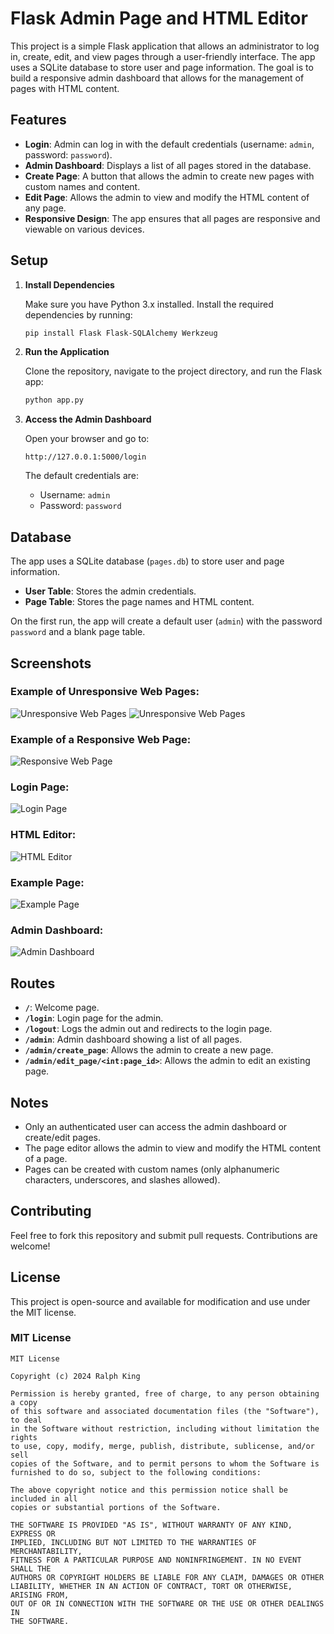 # Flask Admin Page and HTML Editor

This project is a simple Flask application that allows an administrator to log in, create, edit, and view pages through a user-friendly interface. The app uses a SQLite database to store user and page information. The goal is to build a responsive admin dashboard that allows for the management of pages with HTML content.

## Features

- **Login**: Admin can log in with the default credentials (username: `admin`, password: `password`).
- **Admin Dashboard**: Displays a list of all pages stored in the database.
- **Create Page**: A button that allows the admin to create new pages with custom names and content.
- **Edit Page**: Allows the admin to view and modify the HTML content of any page.
- **Responsive Design**: The app ensures that all pages are responsive and viewable on various devices.

## Setup

1. **Install Dependencies**

   Make sure you have Python 3.x installed. Install the required dependencies by running:

   ```bash
   pip install Flask Flask-SQLAlchemy Werkzeug
   ```

2. **Run the Application**

   Clone the repository, navigate to the project directory, and run the Flask app:

   ```bash
   python app.py
   ```

3. **Access the Admin Dashboard**

   Open your browser and go to:

   ```
   http://127.0.0.1:5000/login
   ```

   The default credentials are:
   - Username: `admin`
   - Password: `password`

## Database

The app uses a SQLite database (`pages.db`) to store user and page information.

- **User Table**: Stores the admin credentials.
- **Page Table**: Stores the page names and HTML content.

On the first run, the app will create a default user (`admin`) with the password `password` and a blank page table.

## Screenshots

### Example of Unresponsive Web Pages:
![Unresponsive Web Pages](examples/ss1.png)
![Unresponsive Web Pages](examples/ss2.png)

### Example of a Responsive Web Page:
![Responsive Web Page](examples/ss3.png)

### Login Page:
![Login Page](examples/login.png)

### HTML Editor:
![HTML Editor](examples/html.png)

### Example Page:
![Example Page](examples/example%20page.png)

### Admin Dashboard:
![Admin Dashboard](examples/dashboard.png)

## Routes

- **`/`**: Welcome page.
- **`/login`**: Login page for the admin.
- **`/logout`**: Logs the admin out and redirects to the login page.
- **`/admin`**: Admin dashboard showing a list of all pages.
- **`/admin/create_page`**: Allows the admin to create a new page.
- **`/admin/edit_page/<int:page_id>`**: Allows the admin to edit an existing page.

## Notes

- Only an authenticated user can access the admin dashboard or create/edit pages.
- The page editor allows the admin to view and modify the HTML content of a page.
- Pages can be created with custom names (only alphanumeric characters, underscores, and slashes allowed).

## Contributing

Feel free to fork this repository and submit pull requests. Contributions are welcome!

## License

This project is open-source and available for modification and use under the MIT license.

### MIT License

```
MIT License

Copyright (c) 2024 Ralph King

Permission is hereby granted, free of charge, to any person obtaining a copy
of this software and associated documentation files (the "Software"), to deal
in the Software without restriction, including without limitation the rights
to use, copy, modify, merge, publish, distribute, sublicense, and/or sell
copies of the Software, and to permit persons to whom the Software is
furnished to do so, subject to the following conditions:

The above copyright notice and this permission notice shall be included in all
copies or substantial portions of the Software.

THE SOFTWARE IS PROVIDED "AS IS", WITHOUT WARRANTY OF ANY KIND, EXPRESS OR
IMPLIED, INCLUDING BUT NOT LIMITED TO THE WARRANTIES OF MERCHANTABILITY,
FITNESS FOR A PARTICULAR PURPOSE AND NONINFRINGEMENT. IN NO EVENT SHALL THE
AUTHORS OR COPYRIGHT HOLDERS BE LIABLE FOR ANY CLAIM, DAMAGES OR OTHER
LIABILITY, WHETHER IN AN ACTION OF CONTRACT, TORT OR OTHERWISE, ARISING FROM,
OUT OF OR IN CONNECTION WITH THE SOFTWARE OR THE USE OR OTHER DEALINGS IN
THE SOFTWARE.
```
